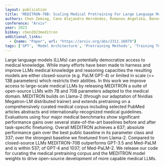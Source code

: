 ```yaml
---
layout: publication
title: 'MEDITRON-70B: Scaling Medical Pretraining For Large Language Models'
authors: Chen Zeming, Cano Alejandro Hernández, Romanou Angelika, Bonnet Antoine, Matoba Kyle, Salvi Francesco, Pagliardini Matteo, Fan Simin, Köpf Andreas, Mohtashami Amirkeivan, Sallinen Alexandre, Sakhaeirad Alireza, Swamy Vinitra, Krawczuk Igor, Bayazit Deniz, Marmet Axel, Montariol Syrielle, Hartley Mary-anne, Jaggi Martin, Bosselut Antoine
conference: "Arxiv"
year: 2023
bibkey: chen2023meditron
additional_links:
  - {name: "Paper", url: "https://arxiv.org/abs/2311.16079"}
tags: ['GPT', 'Model Architecture', 'Pretraining Methods', 'Training Techniques']
---
```

Large language models (LLMs) can potentially democratize access to medical knowledge. While many efforts have been made to harness and improve LLMs medical knowledge and reasoning capacities the resulting models are either closed-source (e.g. PaLM GPT-4) or limited in scale (<= 13B parameters) which restricts their abilities. In this work we improve access to large-scale medical LLMs by releasing MEDITRON a suite of open-source LLMs with 7B and 70B parameters adapted to the medical domain. MEDITRON builds on Llama-2 (through our adaptation of Nvidias Megatron-LM distributed trainer) and extends pretraining on a comprehensively curated medical corpus including selected PubMed articles abstracts and internationally-recognized medical guidelines. Evaluations using four major medical benchmarks show significant performance gains over several state-of-the-art baselines before and after task-specific finetuning. Overall MEDITRON achieves a 637; absolute performance gain over the best public baseline in its parameter class and 337; over the strongest baseline we finetuned from Llama-2. Compared to closed-source LLMs MEDITRON-70B outperforms GPT-3.5 and Med-PaLM and is within 537; of GPT-4 and 1037; of Med-PaLM-2. We release our code for curating the medical pretraining corpus and the MEDITRON model weights to drive open-source development of more capable medical LLMs.
